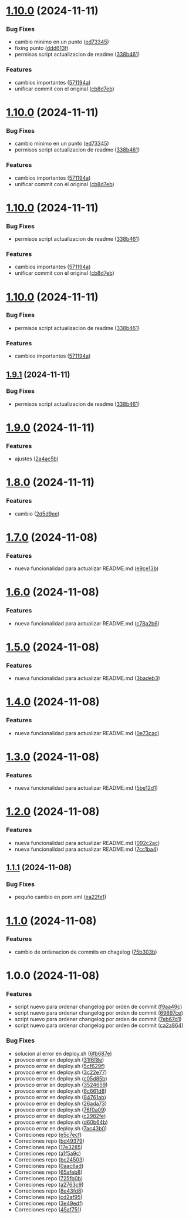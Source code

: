 # [1.10.0](https://github.com/titan85/helloWorld/compare/v1.9.0...v1.10.0) (2024-11-11)


### Bug Fixes

* cambio minimo en un punto ([ed73345](https://github.com/titan85/helloWorld/commit/ed73345b957c989bf926be6cee8164a8c4bcc118))
* fixing punto ([ddd613f](https://github.com/titan85/helloWorld/commit/ddd613fb036435f02ad5d45760c2f1a50254a8c1))
* permisos script actualizacion de readme ([338b461](https://github.com/titan85/helloWorld/commit/338b461ca3829b86b7e77d253d90325f831954bc))


### Features

* cambios importantes ([571194a](https://github.com/titan85/helloWorld/commit/571194a70485d55b6a7f09ac1d5179648667d584))
* unificar commit con el original ([cb8d7eb](https://github.com/titan85/helloWorld/commit/cb8d7ebe4e76f2094da581090dc597d3402f3b84))

# [1.10.0](https://github.com/titan85/helloWorld/compare/v1.9.0...v1.10.0) (2024-11-11)


### Bug Fixes

* cambio minimo en un punto ([ed73345](https://github.com/titan85/helloWorld/commit/ed73345b957c989bf926be6cee8164a8c4bcc118))
* permisos script actualizacion de readme ([338b461](https://github.com/titan85/helloWorld/commit/338b461ca3829b86b7e77d253d90325f831954bc))


### Features

* cambios importantes ([571194a](https://github.com/titan85/helloWorld/commit/571194a70485d55b6a7f09ac1d5179648667d584))
* unificar commit con el original ([cb8d7eb](https://github.com/titan85/helloWorld/commit/cb8d7ebe4e76f2094da581090dc597d3402f3b84))

# [1.10.0](https://github.com/titan85/helloWorld/compare/v1.9.0...v1.10.0) (2024-11-11)


### Bug Fixes

* permisos script actualizacion de readme ([338b461](https://github.com/titan85/helloWorld/commit/338b461ca3829b86b7e77d253d90325f831954bc))


### Features

* cambios importantes ([571194a](https://github.com/titan85/helloWorld/commit/571194a70485d55b6a7f09ac1d5179648667d584))
* unificar commit con el original ([cb8d7eb](https://github.com/titan85/helloWorld/commit/cb8d7ebe4e76f2094da581090dc597d3402f3b84))

# [1.10.0](https://github.com/titan85/helloWorld/compare/v1.9.0...v1.10.0) (2024-11-11)


### Bug Fixes

* permisos script actualizacion de readme ([338b461](https://github.com/titan85/helloWorld/commit/338b461ca3829b86b7e77d253d90325f831954bc))


### Features

* cambios importantes ([571194a](https://github.com/titan85/helloWorld/commit/571194a70485d55b6a7f09ac1d5179648667d584))

## [1.9.1](https://github.com/titan85/helloWorld/compare/v1.9.0...v1.9.1) (2024-11-11)


### Bug Fixes

* permisos script actualizacion de readme ([338b461](https://github.com/titan85/helloWorld/commit/338b461ca3829b86b7e77d253d90325f831954bc))

# [1.9.0](https://github.com/titan85/helloWorld/compare/v1.8.0...v1.9.0) (2024-11-11)


### Features

* ajustes ([2a4ac5b](https://github.com/titan85/helloWorld/commit/2a4ac5be0d6fb392ef1b063ac0426bee4091b1d4))

# [1.8.0](https://github.com/titan85/helloWorld/compare/v1.7.0...v1.8.0) (2024-11-11)


### Features

* cambio ([2d5d9ee](https://github.com/titan85/helloWorld/commit/2d5d9ee76556c048d097cbe3c9cd9a81046ce3f2))

# [1.7.0](https://github.com/titan85/helloWorld/compare/v1.6.0...v1.7.0) (2024-11-08)


### Features

* nueva funcionalidad para actualizar README.md ([e9ce13b](https://github.com/titan85/helloWorld/commit/e9ce13b3610782a32f311d8d6f0c38bd4ed6dbd6))

# [1.6.0](https://github.com/titan85/helloWorld/compare/v1.5.0...v1.6.0) (2024-11-08)


### Features

* nueva funcionalidad para actualizar README.md ([c78a2b6](https://github.com/titan85/helloWorld/commit/c78a2b61217813819174cf960344e5d92e5a8aac))

# [1.5.0](https://github.com/titan85/helloWorld/compare/v1.4.0...v1.5.0) (2024-11-08)


### Features

* nueva funcionalidad para actualizar README.md ([3badeb3](https://github.com/titan85/helloWorld/commit/3badeb330dbfe32f5103d55589493a364881c167))

# [1.4.0](https://github.com/titan85/helloWorld/compare/v1.3.0...v1.4.0) (2024-11-08)


### Features

* nueva funcionalidad para actualizar README.md ([0e73cac](https://github.com/titan85/helloWorld/commit/0e73cac11b3921f69a06f49aaaefcd799cecc2a4))

# [1.3.0](https://github.com/titan85/helloWorld/compare/v1.2.0...v1.3.0) (2024-11-08)


### Features

* nueva funcionalidad para actualizar README.md ([5be12d1](https://github.com/titan85/helloWorld/commit/5be12d1915493e2fdd8c8b98d12e169797df1018))

# [1.2.0](https://github.com/titan85/helloWorld/compare/v1.1.1...v1.2.0) (2024-11-08)


### Features

* nueva funcionalidad para actualizar README.md ([092c2ac](https://github.com/titan85/helloWorld/commit/092c2ac389617cd0ff78debcab75bf0c277dc18f))
* nueva funcionalidad para actualizar README.md ([7cc1ba4](https://github.com/titan85/helloWorld/commit/7cc1ba4aaa13b30b6969d7e942c71b482e2cbfe1))

## [1.1.1](https://github.com/titan85/helloWorld/compare/v1.1.0...v1.1.1) (2024-11-08)


### Bug Fixes

* pequño cambio en pom.xml ([ea22fe1](https://github.com/titan85/helloWorld/commit/ea22fe1d23792d7313c631d04c0719216db1ce5d))

# [1.1.0](https://github.com/titan85/helloWorld/compare/v1.0.0...v1.1.0) (2024-11-08)


### Features

* cambio de ordenacion de commits en chagelog ([75b303b](https://github.com/titan85/helloWorld/commit/75b303b25cb1fc43fb3bdf28a9189758b1ab1fa2))

# 1.0.0 (2024-11-08)


### Features

* script nuevo para ordenar changelog por orden de commit ([f9aa49c](https://github.com/titan85/helloWorld/commit/f9aa49cdf6a820a396a8b8a53d86edd48751e1b4))
* script nuevo para ordenar changelog por orden de commit ([69897ce](https://github.com/titan85/helloWorld/commit/69897ce138f004a21be301c8d82de97ab0a8ed73))
* script nuevo para ordenar changelog por orden de commit ([7eb67d1](https://github.com/titan85/helloWorld/commit/7eb67d15993c674b1a83765e79b47e9cea327a95))
* script nuevo para ordenar changelog por orden de commit ([ca2a864](https://github.com/titan85/helloWorld/commit/ca2a86450ce54c6e2f464d8cff581401a42d57e0))


### Bug Fixes

* solucion al error en deploy.sh ([6fb687e](https://github.com/titan85/helloWorld/commit/6fb687e7dd71f7146c1da7ebc49e3ce0538dc1d3))
* provoco error en deploy.sh ([31f6f8e](https://github.com/titan85/helloWorld/commit/31f6f8e5eb2f7ad2b47fe28eabb211dde56b1590))
* provoco error en deploy.sh ([5cf629f](https://github.com/titan85/helloWorld/commit/5cf629f9e1c1d634d2c2005cbe07f82db6323310))
* provoco error en deploy.sh ([3c22e77](https://github.com/titan85/helloWorld/commit/3c22e773a18016c2026fc6fbfc8020624bd4ed5c))
* provoco error en deploy.sh ([c05d85b](https://github.com/titan85/helloWorld/commit/c05d85b7e39affac2ffbd468f9031d39e623c4f2))
* provoco error en deploy.sh ([3524659](https://github.com/titan85/helloWorld/commit/35246598edf1ec4e38d7d072ee484e87a41d66af))
* provoco error en deploy.sh ([6c661d8](https://github.com/titan85/helloWorld/commit/6c661d878ee8ce65b634c446a5db34695f654a40))
* provoco error en deploy.sh ([84761ab](https://github.com/titan85/helloWorld/commit/84761ab8672fe83d888d387ea1d62da60a99dbd9))
* provoco error en deploy.sh ([26ada73](https://github.com/titan85/helloWorld/commit/26ada73af24e75a81b5c48d3fad140370a0068ff))
* provoco error en deploy.sh ([76f0a09](https://github.com/titan85/helloWorld/commit/76f0a0909c285cec8d73590955687ed619bf9cb8))
* provoco error en deploy.sh ([c2982fe](https://github.com/titan85/helloWorld/commit/c2982fede9803b96837b0473ed22b2db2c2f1ea4))
* provoco error en deploy.sh ([d60b64b](https://github.com/titan85/helloWorld/commit/d60b64be6b84d52dc29648393f835167b7b0cd0e))
* provoco error en deploy.sh ([7ac43b0](https://github.com/titan85/helloWorld/commit/7ac43b0fc637fc3703fdf551dde8c1d23a9cc48c))
* Correciones repo ([e5c7ecf](https://github.com/titan85/helloWorld/commit/e5c7ecfb98ed5795e79760768cb68d05364bc5cb))
* Correciones repo ([bd49379](https://github.com/titan85/helloWorld/commit/bd49379a571ae355307d7d2a131943355323b5b2))
* Correciones repo ([17e3285](https://github.com/titan85/helloWorld/commit/17e3285769665223b61fad6bbeed686bd944ccb6))
* Correciones repo ([a1f5a9c](https://github.com/titan85/helloWorld/commit/a1f5a9c69515f153e97c969e9f725ee9243cadc9))
* Correciones repo ([bc24503](https://github.com/titan85/helloWorld/commit/bc24503f7c5209f902a67faab010246f6e64726f))
* Correciones repo ([0aac6ad](https://github.com/titan85/helloWorld/commit/0aac6ad313726a4d5159621787cfe2366f766b5e))
* Correciones repo ([65afeb8](https://github.com/titan85/helloWorld/commit/65afeb8bcf394dbca3bcdd393199f9056c1f8484))
* Correciones repo ([725fb0b](https://github.com/titan85/helloWorld/commit/725fb0b0662f7b29247060a0aa263c134a526a3d))
* Correciones repo ([a2763c9](https://github.com/titan85/helloWorld/commit/a2763c99b3ad3f42ce7a3a877faaa7ad85bc0c57))
* Correciones repo ([8e43fd8](https://github.com/titan85/helloWorld/commit/8e43fd87cf2c5f1bad29b528dac9eb21c9bf7c73))
* Correciones repo ([cd2af95](https://github.com/titan85/helloWorld/commit/cd2af95c7ab983fa6306ea234ad2b8bf24d57146))
* Correciones repo ([3e49edf](https://github.com/titan85/helloWorld/commit/3e49edf81e6dd1cda2cca96852e60f9f3b68f575))
* Correciones repo ([45af751](https://github.com/titan85/helloWorld/commit/45af7511d753a10506fb1737d52ce5b472417cd9))
